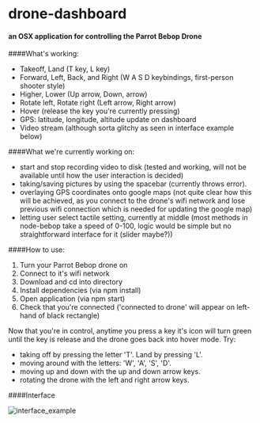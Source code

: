 # drone-dashboard
#### an OSX application for controlling the Parrot Bebop Drone


####What's working:
* Takeoff, Land (T key, L key)
* Forward, Left, Back, and Right (W A S D keybindings, first-person shooter style)
* Higher, Lower (Up arrow, Down, arrow)
* Rotate left, Rotate right (Left arrow, Right arrow)
* Hover (release the key you're currently pressing)
* GPS: latitude, longitude, altitude update on dashboard
* Video stream (although sorta glitchy as seen in interface example below)

####What we're currently working on:
* start and stop recording video to disk (tested and working, will not be available until how the user interaction is decided)
* taking/saving pictures by using the spacebar (currently throws error).
* overlaying GPS coordinates onto google maps (not quite clear how this will be achieved, as you connect to the drone's wifi network and lose previous wifi connection which is needed for updating the google map)
* letting user select tactile setting, currently at middle (most methods in node-bebop take a speed of 0-100, logic would be simple but no straightforward interface for it (slider maybe?))

####How to use:
1. Turn your Parrot Bebop drone on
2. Connect to it's wifi network
3. Download and cd into directory
4. Install dependencies (via npm install)
5. Open application (via npm start)
6. Check that you're connected ('connected to drone' will appear on left-hand of black rectangle)

Now that you're in control, anytime you press a key it's icon will turn green until the key is release and the drone goes back into hover mode. Try:

* taking off by pressing the letter 'T'. Land by pressing 'L'.
* moving around with the letters: 'W', 'A', 'S', 'D'.
* moving up and down with the up and down arrow keys.
* rotating the drone with the left and right arrow keys.


####Interface

![interface_example](https://github.com/gcwelborn/drone-dashboard/blob/master/drone-dashboard-example.gif)
